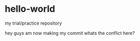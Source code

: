 # hello-world
my trial/practice repository

hey guys
am now making my commit
whats the conflict here?
